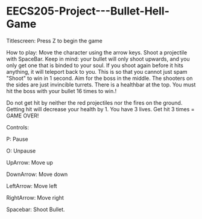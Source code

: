 # EECS205-Project---Bullet-Hell-Game

Titlescreen: Press Z to begin the game

How to play:
Move the character using the arrow keys.
Shoot a projectile with SpaceBar. Keep in mind: your bullet will only shoot upwards, and you only get one that is binded to your soul.
If you shoot again before it hits anything, it will teleport back to you. This is so that you cannot just spam "Shoot" to win in 1 second.
Aim for the boss in the middle. The shooters on the sides are just invincible turrets.
There is a healthbar at the top. You must hit the boss with your bullet 16 times to win.!

Do not get hit by neither the red projectiles nor the fires on the ground.
Getting hit will decrease your health by 1. You have 3 lives. Get hit 3 times = GAME OVER!

Controls:

P: Pause

O: Unpause

UpArrow: Move up

DownArrow: Move down

LeftArrow: Move left

RightArrow: Move right

Spacebar: Shoot Bullet.

